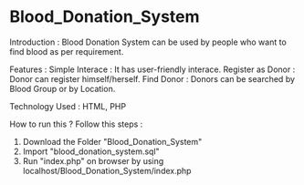 # Blood_Donation_System

Introduction : Blood Donation System can be used by people who want to find blood as per requirement.


Features : 
Simple Interace : It has user-friendly interace.
Register as Donor : Donor can register himself/herself.
Find Donor : Donors can be searched by Blood Group or by Location.

Technology Used : HTML, PHP

How to run this ?
Follow this steps : 
1. Download the Folder "Blood_Donation_System"
2. Import "blood_donation_system.sql"
3. Run "index.php" on browser by using localhost/Blood_Donation_System/index.php
   
